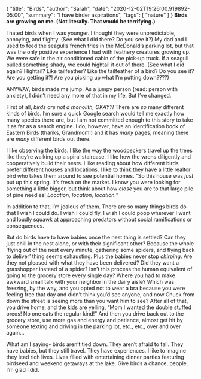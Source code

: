 {
    "title": "Birds",
    "author": "Sarah",
    "date": "2020-12-02T19:26:00.919892-05:00",
    "summary": "I have birder aspirations",
    "tags": [
        "nature"
    ]
}
**Birds are growing on me. (Not literally. That would be terrifying.)**

I hated birds when I was younger. I thought they were unpredictable,
annoying, and flighty. (See what I did there? Do you see it?) My dad and
I used to feed the seagulls french fries in the McDonald’s parking lot,
but that was the only positive experience I had with feathery creatures
growing up. We were safe in the air conditioned cabin of the pick-up
truck. If a seagull pulled something shady, we could hightail it out of
there. (See what I did again? Hightail? Like tailfeather? Like the
tailfeather of a bird? Do you see it? Are you getting it?\! Are you
picking up what I’m putting down????)

ANYWAY, birds made me jump. As a jumpy person (read: person with
anxiety), I didn’t need any more of that in my life. But I’ve changed.

First of all, *birds are not a monolith, OKAY?\!* There are *so* many
different kinds of birds. I’m sure a quick Google search would tell me
exactly how many species there are, but I am not committed enough to
this story to take it as far as a search engine. I do, however, have an
identification book of Eastern Birds (thanks, Grandmom\!) and it has
*many* pages, meaning there are *many* different birds out there.

I like observing the birds. I like the way the woodpeckers travel up the
trees like they’re walking up a spiral staircase. I like how the wrens
diligently and cooperatively build their nests. I like reading about how
different birds prefer different houses and locations. I like to think
they have a little realtor bird who takes them around to see potential
homes. “So this house was *just* put up this spring. It’s fresh on the
market. I know you were looking for something a little bigger, but think
about how *close* you are to that large pile of pine needles\!
*Location, location, location.*”

In addition to that, I’m jealous of them. There are so many things birds
do that I wish I could do. I wish I could fly. I wish I could poop
wherever I want and loudly squawk at approaching predators without
social ramifications or consequences.

But do birds have to have babies once the nest thing is settled? Can
they just chill in the nest alone, or with their significant other?
Because the whole ‘flying out of the nest every minute, gathering some
spiders, and flying back to deliver’ thing seems exhausting. Plus the
babies never stop *chirping*. Are they not pleased with what they have
been delivered? Did they want a grasshopper instead of a spider? Isn’t
this process the human equivalent of going to the grocery store every
single day? Where you had to make awkward small talk with your neighbor
in the dairy aisle? Which was freezing, by the way, and you opted not to
wear a bra because you were feeling free that day and didn’t think you’d
see anyone, and now Chuck from down the street is seeing more than you
want him to see? After all of that, you drive home, and the kids are
yelling, “Mom I wanted the double stuffed oreos\! No one eats the
regular kind\!” And then you drive back out to the grocery store, use
more gas and energy and patience, almost get hit by someone texting and
driving in the parking lot, etc., etc., over and over again…

What am I saying- birds aren’t tied down. They aren’t afraid to fall.
They have babies, but they still travel. They have experiences. I like
to imagine they lead rich lives. Lives filled with entertaining dinner
parties featuring birdseed and weekend getaways at the lake. Give birds
a chance, people. I’m glad I did.

